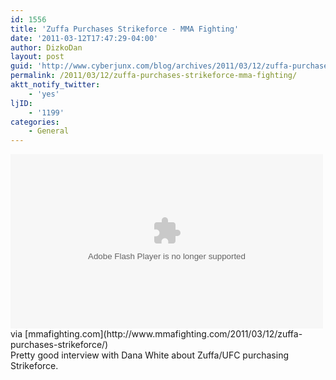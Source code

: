 ```yaml
---
id: 1556
title: 'Zuffa Purchases Strikeforce - MMA Fighting'
date: '2011-03-12T17:47:29-04:00'
author: DizkoDan
layout: post
guid: 'http://www.cyberjunx.com/blog/archives/2011/03/12/zuffa-purchases-strikeforce-mma-fighting/'
permalink: /2011/03/12/zuffa-purchases-strikeforce-mma-fighting/
aktt_notify_twitter:
    - 'yes'
ljID:
    - '1199'
categories:
    - General
---
```


<div class="posterous_autopost"><div class="posterous_bookmarklet_entry"> <object class="BrightcoveExperience" data="http://c.brightcove.com/services/viewer/federated_f9?isVid=true&isUI=true&@videoPlayer=823136457001&purl=http://www.mmafighting.com/2011/03/12/zuffa-purchases-strikeforce/&autoStart=false&playerID=61371447001&publisherID=1612833736&width=580&height=324&flashID=AOLVP_us_823136457001_player&videoSmoothing=true&convivaEnabled=true&convivaID=c3.Aol" height="279" type="application/x-shockwave-flash" width="500"><param name="allowFullScreen" value="true"></param><param name="allowScriptAccess" value="always"></param><param name="bgColor" value=""></param><param name="wmode" value="transparent"></param><param name="swLiveConnect" value="true"></param><param name="flashVars" value="&videoSmoothing=true&convivaEnabled=true&convivaID=c3.Aol"></param><param name="videoSmoothing" value="true"></param><param name="convivaEnabled" value="true"></param><param name="convivaID" value="c3.Aol"></param></object><div class="posterous_quote_citation">via [mmafighting.com](http://www.mmafighting.com/2011/03/12/zuffa-purchases-strikeforce/)</div>Pretty good interview with Dana White about Zuffa/UFC purchasing Strikeforce.

</div></div>
